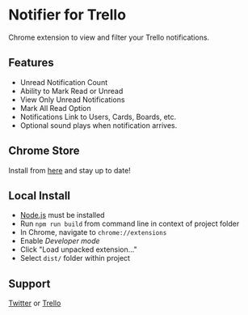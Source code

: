 # Notifier for Trello

Chrome extension to view and filter your Trello notifications.


## Features

- Unread Notification Count
- Ability to Mark Read or Unread
- View Only Unread Notifications
- Mark All Read Option
- Notifications Link to Users, Cards, Boards, etc.
- Optional sound plays when notification arrives.


## Chrome Store

Install from [here](https://chrome.google.com/webstore/detail/notifier-for-trello/apgmgifljeljdmgkgklphgmckihimami) and stay up to date!


## Local Install

- [Node.js](https://nodejs.org) must be installed
- Run `npm run build` from command line in context of project folder
- In Chrome, navigate to `chrome://extensions`
- Enable *Developer mode*
- Click "Load unpacked extension..."
- Select `dist/` folder within project


## Support

[Twitter](http://twitter.com/cycododge) or [Trello](https://trello.com/b/ozfa9d5d/notifier-for-trello)
